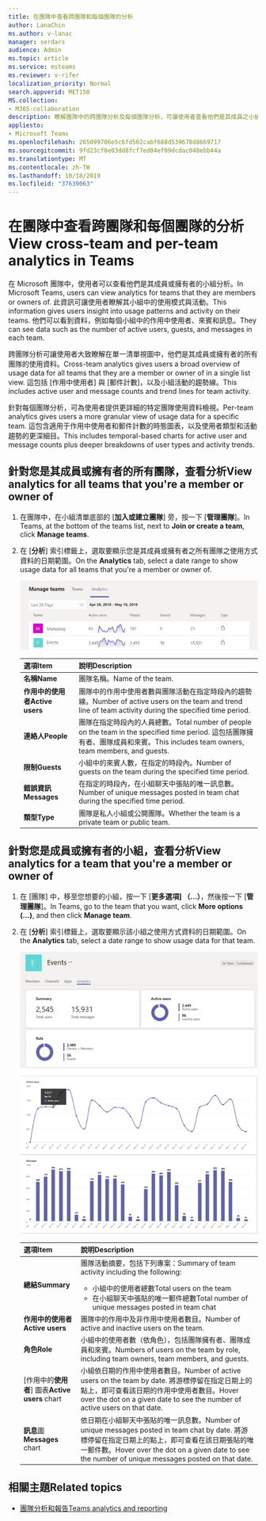 ```yaml
---
title: 在團隊中查看跨團隊和每個團隊的分析
author: LanaChin
ms.author: v-lanac
manager: serdars
audience: Admin
ms.topic: article
ms.service: msteams
ms.reviewer: v-rifer
localization_priority: Normal
search.appverid: MET150
MS.collection:
- M365-collaboration
description: 瞭解團隊中的跨團隊分析及每個團隊分析，可讓使用者查看他們是其成員之小組的使用資料。
appliesto:
- Microsoft Teams
ms.openlocfilehash: 265099706e5c6fd502cabf688d539678d8669717
ms.sourcegitcommit: 9fd23cf0e03dd8fcf7ed04ef09dcdac048ebb44a
ms.translationtype: MT
ms.contentlocale: zh-TW
ms.lasthandoff: 10/18/2019
ms.locfileid: "37639063"
---
```

# <a name="view-cross-team-and-per-team-analytics-in-teams"></a><span data-ttu-id="8182b-103">在團隊中查看跨團隊和每個團隊的分析</span><span class="sxs-lookup"><span data-stu-id="8182b-103">View cross-team and per-team analytics in Teams</span></span>

<span data-ttu-id="8182b-104">在 Microsoft 團隊中，使用者可以查看他們是其成員或擁有者的小組分析。</span><span class="sxs-lookup"><span data-stu-id="8182b-104">In Microsoft Teams, users can view analytics for teams that they are members or owners of.</span></span> <span data-ttu-id="8182b-105">此資訊可讓使用者瞭解其小組中的使用模式與活動。</span><span class="sxs-lookup"><span data-stu-id="8182b-105">This information gives users insight into usage patterns and activity on their teams.</span></span> <span data-ttu-id="8182b-106">他們可以看到資料，例如每個小組中的作用中使用者、來賓和訊息。</span><span class="sxs-lookup"><span data-stu-id="8182b-106">They can see data such as the number of active users, guests, and messages in each team.</span></span>

<span data-ttu-id="8182b-107">跨團隊分析可讓使用者大致瞭解在單一清單視圖中，他們是其成員或擁有者的所有團隊的使用資料。</span><span class="sxs-lookup"><span data-stu-id="8182b-107">Cross-team analytics gives users a broad overview of usage data for all teams that they are a member or owner of in a single list view.</span></span> <span data-ttu-id="8182b-108">這包括 [作用中使用者] 與 [郵件計數]，以及小組活動的趨勢線。</span><span class="sxs-lookup"><span data-stu-id="8182b-108">This includes active user and message counts and trend lines for team activity.</span></span>  

<span data-ttu-id="8182b-109">針對每個團隊分析，可為使用者提供更詳細的特定團隊使用資料檢視。</span><span class="sxs-lookup"><span data-stu-id="8182b-109">Per-team analytics gives users a more granular view of usage data for a specific team.</span></span> <span data-ttu-id="8182b-110">這包含適用于作用中使用者和郵件計數的時態圖表，以及使用者類型和活動趨勢的更深細目。</span><span class="sxs-lookup"><span data-stu-id="8182b-110">This includes temporal-based charts for active user and message counts plus deeper breakdowns of user types and activity trends.</span></span>

## <a name="view-analytics-for-all-teams-that-youre-a-member-or-owner-of"></a><span data-ttu-id="8182b-111">針對您是其成員或擁有者的所有團隊，查看分析</span><span class="sxs-lookup"><span data-stu-id="8182b-111">View analytics for all teams that you're a member or owner of</span></span>

1. <span data-ttu-id="8182b-112">在團隊中，在小組清單底部的 [**加入或建立團隊**] 旁，按一下 [**管理團隊**]。</span><span class="sxs-lookup"><span data-stu-id="8182b-112">In Teams, at the bottom of the teams list, next to **Join or create a team**, click **Manage teams**.</span></span>
2. <span data-ttu-id="8182b-113">在 [**分析**] 索引標籤上，選取要顯示您是其成員或擁有者之所有團隊之使用方式資料的日期範圍。</span><span class="sxs-lookup"><span data-stu-id="8182b-113">On the **Analytics** tab, select a date range to show usage data for all teams that you're a member or owner of.</span></span>

    ![cross-team-and-per-team-analytics-cross-team .png](../media/cross-team-and-per-team-analytics-cross-team.png)

    |<span data-ttu-id="8182b-115">選項</span><span class="sxs-lookup"><span data-stu-id="8182b-115">Item</span></span> |<span data-ttu-id="8182b-116">說明</span><span class="sxs-lookup"><span data-stu-id="8182b-116">Description</span></span>  |
    |--------|-------------|
    |<span data-ttu-id="8182b-117">**名稱**</span><span class="sxs-lookup"><span data-stu-id="8182b-117">**Name**</span></span>   |<span data-ttu-id="8182b-118">團隊名稱。</span><span class="sxs-lookup"><span data-stu-id="8182b-118">Name of the team.</span></span> |
    |<span data-ttu-id="8182b-119">**作用中的使用者**</span><span class="sxs-lookup"><span data-stu-id="8182b-119">**Active users**</span></span>   |<span data-ttu-id="8182b-120">團隊中的作用中使用者數與團隊活動在指定時段內的趨勢線。</span><span class="sxs-lookup"><span data-stu-id="8182b-120">Number of active users on the team and trend line of team activity during the specified time period.</span></span>
    |<span data-ttu-id="8182b-121">**連絡人**</span><span class="sxs-lookup"><span data-stu-id="8182b-121">**People**</span></span>   |<span data-ttu-id="8182b-122">團隊在指定時段內的人員總數。</span><span class="sxs-lookup"><span data-stu-id="8182b-122">Total number of people on the team in the specified time period.</span></span> <span data-ttu-id="8182b-123">這包括團隊擁有者、團隊成員和來賓。</span><span class="sxs-lookup"><span data-stu-id="8182b-123">This includes team owners, team members, and guests.</span></span>|
    |<span data-ttu-id="8182b-124">**限制**</span><span class="sxs-lookup"><span data-stu-id="8182b-124">**Guests**</span></span>   |<span data-ttu-id="8182b-125">小組中的來賓人數，在指定的時段內。</span><span class="sxs-lookup"><span data-stu-id="8182b-125">Number of guests on the team during the specified time period.</span></span> |
    |<span data-ttu-id="8182b-126">**錯誤資訊**</span><span class="sxs-lookup"><span data-stu-id="8182b-126">**Messages**</span></span>   |<span data-ttu-id="8182b-127">在指定的時段內，在小組聊天中張貼的唯一訊息數。</span><span class="sxs-lookup"><span data-stu-id="8182b-127">Number of unique messages posted in team chat during the specified time period.</span></span> |
    |<span data-ttu-id="8182b-128">**類型**</span><span class="sxs-lookup"><span data-stu-id="8182b-128">**Type**</span></span>   |<span data-ttu-id="8182b-129">團隊是私人小組或公開團隊。</span><span class="sxs-lookup"><span data-stu-id="8182b-129">Whether the team is a private team or public team.</span></span>|

## <a name="view-analytics-for-a-team-that-youre-a-member-or-owner-of"></a><span data-ttu-id="8182b-130">針對您是成員或擁有者的小組，查看分析</span><span class="sxs-lookup"><span data-stu-id="8182b-130">View analytics for a team that you're a member or owner of</span></span>

1. <span data-ttu-id="8182b-131">在 [團隊] 中，移至您想要的小組，按一下 [**更多選項] （...）**，然後按一下 [**管理團隊**]。</span><span class="sxs-lookup"><span data-stu-id="8182b-131">In Teams, go to the team that you want, click **More options (...)**, and then click **Manage team**.</span></span>  
2. <span data-ttu-id="8182b-132">在 [**分析**] 索引標籤上，選取要顯示該小組之使用方式資料的日期範圍。</span><span class="sxs-lookup"><span data-stu-id="8182b-132">On the **Analytics** tab, select a date range to show usage data for that team.</span></span>  

    ![cross-team-and-per-team-analytics-per-team .png](../media/cross-team-and-per-team-analytics-per-team.png)

    |<span data-ttu-id="8182b-134">選項</span><span class="sxs-lookup"><span data-stu-id="8182b-134">Item</span></span> |<span data-ttu-id="8182b-135">說明</span><span class="sxs-lookup"><span data-stu-id="8182b-135">Description</span></span>  |
    |--------|-------------|
    |<span data-ttu-id="8182b-136">**總結**</span><span class="sxs-lookup"><span data-stu-id="8182b-136">**Summary**</span></span>   |<span data-ttu-id="8182b-137">團隊活動摘要，包括下列專案：</span><span class="sxs-lookup"><span data-stu-id="8182b-137">Summary of team activity including the following:</span></span><ul><li><span data-ttu-id="8182b-138">小組中的使用者總數</span><span class="sxs-lookup"><span data-stu-id="8182b-138">Total users on the team</span></span></li> <li> <span data-ttu-id="8182b-139">在小組聊天中張貼的唯一郵件總數</span><span class="sxs-lookup"><span data-stu-id="8182b-139">Total number of unique messages posted in team chat</span></span> </li> </ul> |
    |<span data-ttu-id="8182b-140">**作用中的使用者**</span><span class="sxs-lookup"><span data-stu-id="8182b-140">**Active users**</span></span>   |<span data-ttu-id="8182b-141">團隊中的作用中及非作用中使用者數目。</span><span class="sxs-lookup"><span data-stu-id="8182b-141">Number of active and inactive users on the team.</span></span>|
    |<span data-ttu-id="8182b-142">**角色**</span><span class="sxs-lookup"><span data-stu-id="8182b-142">**Role**</span></span>   |<span data-ttu-id="8182b-143">小組中的使用者數（依角色），包括團隊擁有者、團隊成員和來賓。</span><span class="sxs-lookup"><span data-stu-id="8182b-143">Numbers of users on the team by role, including team owners, team members, and guests.</span></span>|
    |<span data-ttu-id="8182b-144">[作用中的**使用者**] 圖表</span><span class="sxs-lookup"><span data-stu-id="8182b-144">**Active users** chart</span></span>  |<span data-ttu-id="8182b-145">小組依日期的作用中使用者數目。</span><span class="sxs-lookup"><span data-stu-id="8182b-145">Number of active users on the team by date.</span></span> <span data-ttu-id="8182b-146">將游標停留在指定日期上的點上，即可查看該日期的作用中使用者數目。</span><span class="sxs-lookup"><span data-stu-id="8182b-146">Hover over the dot on a given date to see the number of active users on that date.</span></span>|
    |<span data-ttu-id="8182b-147">**訊息**圖</span><span class="sxs-lookup"><span data-stu-id="8182b-147">**Messages** chart</span></span>  |<span data-ttu-id="8182b-148">依日期在小組聊天中張貼的唯一訊息數。</span><span class="sxs-lookup"><span data-stu-id="8182b-148">Number of unique messages posted in team chat by date.</span></span> <span data-ttu-id="8182b-149">將游標停留在指定日期上的點上，即可查看在該日期張貼的唯一郵件數。</span><span class="sxs-lookup"><span data-stu-id="8182b-149">Hover over the dot on a given date to see the number of unique messages posted on that date.</span></span>|

## <a name="related-topics"></a><span data-ttu-id="8182b-150">相關主題</span><span class="sxs-lookup"><span data-stu-id="8182b-150">Related topics</span></span>

- [<span data-ttu-id="8182b-151">團隊分析和報告</span><span class="sxs-lookup"><span data-stu-id="8182b-151">Teams analytics and reporting</span></span>](teams-reporting-reference.md)